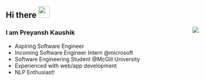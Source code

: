 ## Hi there <img src="https://raw.githubusercontent.com/iampavangandhi/iampavangandhi/master/gifs/Hi.gif" width="30px">

<img src="https://github-readme-stats.vercel.app/api?username=preyansh98&show_icons=true&include_all_commits=true&title_color=fff&icon_color=79ff97&text_color=9f9f9f&bg_color=151515" align="right">

### I am Preyansh Kaushik
- Aspiring Software Engineer
- Incoming Software Engineer Intern @microsoft
- Software Engineering Student @McGill University
- Experienced with web/app development
- NLP Enthusiast!
